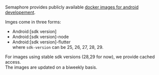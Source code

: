 Semaphore provides publicly available [docker images for android developement](https://hub.docker.com/r/semaphoreci/android).

Imges come in three forms:
- Android:[sdk version]
- Android:[sdk version]-node
- Android:[sdk version]-flutter<br/>
where `sdk-version` can be 25, 26, 27, 28, 29.

For images using stable sdk versions (28,29 for now), we provide cached access.<br/>
The images are updated on a biweekly basis.
